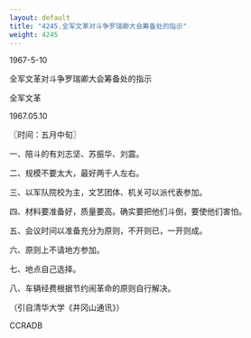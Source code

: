 ```yaml
---
layout: default
title: "4245.全军文革对斗争罗瑞卿大会筹备处的指示"
weight: 4245
---
```


1967-5-10

全军文革对斗争罗瑞卿大会筹备处的指示

全军文革

1967.05.10

〖时间：五月中旬〗

一、陪斗的有刘志坚、苏振华、刘震。

二、规模不要太大，最好两千人左右。

三、以军队院校为主，文艺团体、机关可以派代表参加。

四、材料要准备好，质量要高。确实要把他们斗倒，要使他们害怕。

五、会议时间以准备充分为原则，不开则已，一开则成。

六、原则上不请地方参加。

七、地点自己选择。

八、车辆经费根据节约闹革命的原则自行解决。

（引自清华大学《井冈山通讯》）

CCRADB


